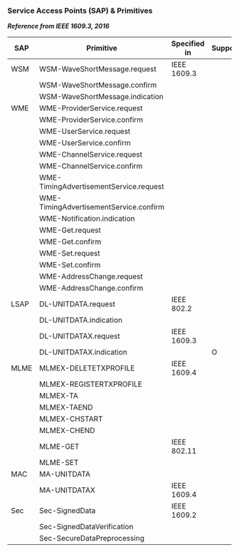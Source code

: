 ### Service Access Points (SAP) & Primitives

***Reference from IEEE 1609.3, 2016***

| SAP  | Primitive                              | Specified in | Support | Remarks    |
| ---- | -------------------------------------- | ------------ | ------- | ---------- |
| WSM  | WSM-WaveShortMessage.request           | IEEE 1609.3  |         |            |
|      | WSM-WaveShortMessage.confirm           |              |         |            |
|      | WSM-WaveShortMessage.indication        |              |         |            |
| WME  | WME-ProviderService.request            |              |         |            |
|      | WME-ProviderService.confirm            |              |         |            |
|      | WME-UserService.request                |              |         |            |
|      | WME-UserService.confirm                |              |         |            |
|      | WME-ChannelService.request             |              |         |            |
|      | WME-ChannelService.confirm             |              |         |            |
|      | WME-TimingAdvertisementService.request |              |         |            |
|      | WME-TimingAdvertisementService.confirm |              |         |            |
|      | WME-Notification.indication            |              |         |            |
|      | WME-Get.request                        |              |         |            |
|      | WME-Get.confirm                        |              |         |            |
|      | WME-Set.request                        |              |         |            |
|      | WME-Set.confirm                        |              |         |            |
|      | WME-AddressChange.request              |              |         |            |
|      | WME-AddressChange.confirm              |              |         |            |
| LSAP | DL-UNITDATA.request                    | IEEE 802.2   |         | IPv6       |
|      | DL-UNITDATA.indication                 |              |         |            |
|      | DL-UNITDATAX.request                   | IEEE 1609.3  |         | WSMP       |
|      | DL-UNITDATAX.indication                |              | O       |            |
| MLME | MLMEX-DELETETXPROFILE                  | IEEE 1609.4  |         |            |
|      | MLMEX-REGISTERTXPROFILE                |              |         |            |
|      | MLMEX-TA                               |              |         |            |
|      | MLMEX-TAEND                            |              |         |            |
|      | MLMEX-CHSTART                          |              |         |            |
|      | MLMEX-CHEND                            |              |         |            |
|      | MLME-GET                               | IEEE 802.11  |         |            |
|      | MLME-SET                               |              |         |            |
| MAC  | MA-UNITDATA                            |              |         |            |
|      | MA-UNITDATAX                           | IEEE 1609.4  |         |            |
| Sec  | Sec-SignedData                         | IEEE 1609.2  |         |            |
|      | Sec-SignedDataVerification             |              |         |            |
|      | Sec-SecureDataPreprocessing            |              |         |            |

